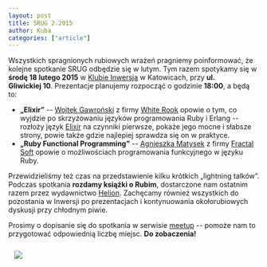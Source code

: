 ```yaml
---
layout: post
title: SRUG 2.2015
author: Kuba
categories: ["article"]
---
```


Wszystkich spragnionych rubiowych wrażeń pragniemy poinformować, że
kolejne spotkanie SRUG odbędzie się w lutym. Tym razem spotykamy się w
**środę 18&nbsp;lutego&nbsp;2015** w [Klubie
Inwersja](http://klubinwersja.pl) w Katowicach, przy **ul.
Gliwickiej&nbsp;10**. Prezentacje planujemy rozpocząć o godzinie
**18:00**, a będą to:

-   **„Elixir”** -- [Wojtek Gawroński](https://github.com/afronski) z
    firmy [White Rook](http://white-rook.pl) opowie o tym, co wyjdzie po
    skrzyżowaniu języków programowania Ruby i Erlang -- rozłoży język
    [Elixir](http://elixir-lang.org/) na czynniki pierwsze, pokaże jego
    mocne i słabsze strony, powie także gdzie najlepiej sprawdza się on
    w praktyce.
-   **„Ruby Functional Programming”** -- [Agnieszka
    Matysek](https://womanonrails.com/) z firmy [Fractal
    Soft](https://fractalsoft.org/) opowie o możliwościach programowania
    funkcyjnego w języku Ruby.

Przewidzieliśmy też czas na przedstawienie kilku krótkich „lightning
talków”. Podczas spotkania **rozdamy książki o Rubim**, dostarczone nam
ostatnim razem przez wydawnictwo [Helion](http://helion.pl). Zachęcamy
również wszystkich do pozostania w Inwersji po prezentacjach i
kontynuowania okołorubiowych dyskusji przy chłodnym piwie.

Prosimy o dopisanie się do spotkania w serwisie
[meetup](http://www.meetup.com/srugpl/events/219980385/) -- pomoże nam
to przygotować odpowiednią liczbę miejsc. **Do zobaczenia!**

<a href="https://maps.google.com/maps?hl=pl&geocode=&q=Inwersja+Katowice&ll=50.260841,19.010484&z=17" class="text-center" style="display: block; width: 100%; padding: 0.75rem;">
    <img src="//maps.google.com/maps/api/staticmap?center=50.2595515,19.0137563&zoom=15&markers=color:red|label:A|50.260841,19.010484&size=680x400&sensor=false&scale=2" class="img-thumbnail">
</a>
